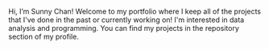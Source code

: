 Hi, I’m Sunny Chan! Welcome to my portfolio where I keep all of the projects that I've done in the past or currently working on! I'm interested in data analysis and programming. You can find my projects in the repository section of my profile.
